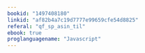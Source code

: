 ```yaml
---
bookid: "1497408180"
linkid: "af82b4a7c19d7777e99659cfe54d8825"
referal: "qf_sp_asin_til"
ebook: true
proglanguagename: "Javascript"
---
```

